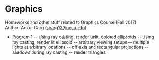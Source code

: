 # Graphics
Homeworks and other stuff related to Graphics Course (Fall 2017) <br />
Author: Ankur Garg (agarg12@ncsu.edu)

- [Program 1](./Program1)
-- Using ray casting, render unlit, colored ellipsoids
-- Using ray casting, render lit ellipsoid
-- arbitrary viewing setups
-- multiple lights at arbitrary locations
-- off-axis and rectangular projections
-- shadows during ray casting
-- render triangles
